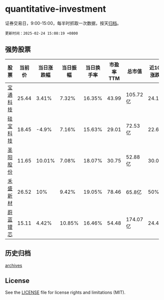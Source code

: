 # quantitative-investment

证券交易日，9:00-15:00，每半时抓取一次数据，按天[归档](archives)。

`更新时间：2025-02-24 15:08:19 +0800`

## 强势股票

|股票|当前价|当日涨跌幅|当日振幅|当日换手率|市盈率TTM|总市值|近10日涨跌幅|
|----|----|----|----|----|----|----|----|
|[宝通科技](https://xueqiu.com/S/SZ300031)|25.44|3.41%|7.32%|16.35%|43.99|105.72亿|24.16%|
|[硅宝科技](https://xueqiu.com/S/SZ300019)|18.45|-4.9%|7.16%|15.63%|29.01|72.53亿|22.67%|
|[圣阳股份](https://xueqiu.com/S/SZ002580)|11.65|10.01%|7.08%|18.07%|30.75|52.88亿|30.02%|
|[禾盛新材](https://xueqiu.com/S/SZ002290)|26.52|10%|9.42%|19.05%|78.46|65.8亿|50%|
|[蔚蓝锂芯](https://xueqiu.com/S/SZ002245)|15.11|4.42%|10.85%|16.46%|54.48|174.07亿|24.46%|

## 历史归档

[archives](archives)

## License

See the [LICENSE](LICENSE) file for license rights and limitations (MIT).